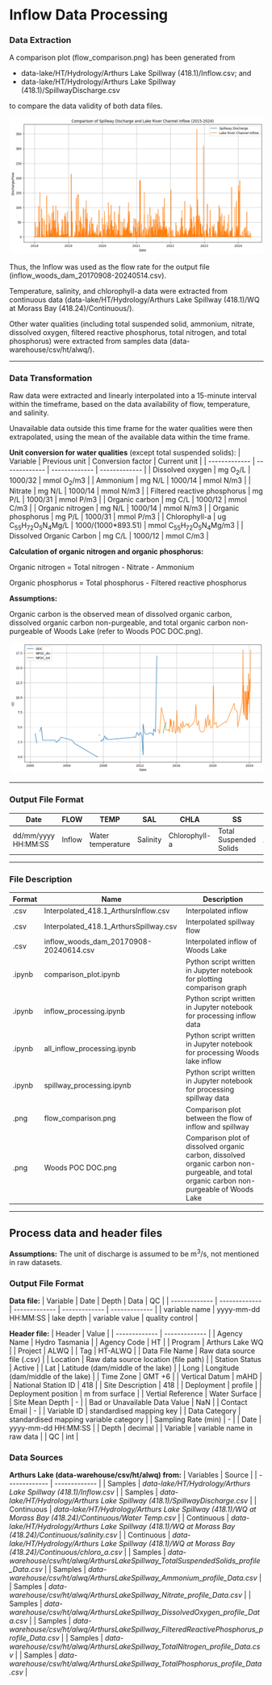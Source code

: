 # Inflow Data Processing

### Data Extraction
A comparison plot (flow_comparison.png) has been generated from 

- data-lake/HT/Hydrology/Arthurs Lake Spillway (418.1)/Inflow.csv; and
- data-lake/HT/Hydrology/Arthurs Lake Spillway (418.1)/SpillwayDischarge.csv

to compare the data validity of both data files.

![comparison plot](flow_comparison.png)

Thus, the Inflow was used as the flow rate for the output file (inflow_woods_dam_20170908-20240514.csv).

Temperature, salinity, and chlorophyll-a data were extracted from continuous data (data-lake/HT/Hydrology/Arthurs Lake Spillway (418.1)/WQ at Morass Bay (418.24)/Continuous/).

Other water qualities (including total suspended solid, ammonium, nitrate, dissolved oxygen, filtered reactive phosphorus, total nitrogen, and total phosphorus) were extracted from samples data (data-warehouse/csv/ht/alwq/).

---

### Data Transformation
Raw data were extracted and linearly interpolated into a 15-minute interval within the timeframe, based on the data availability of flow, temperature, and salinity.

Unavailable data outside this time frame for the water qualities were then extrapolated, using the mean of the available data within the time frame.

**Unit conversion for water qualities** (except total suspended solids):
| Variable | Previous unit | Conversion factor | Current unit |
| ------------- | ------------- | ------------- | ------------- |
| Dissolved oxygen | mg O<sub>2</sub>/L | 1000/32 | mmol O<sub>2</sub>/m3 |
| Ammonium | mg N/L | 1000/14 | mmol N/m3 |
| Nitrate | mg N/L | 1000/14 | mmol N/m3 |
| Filtered reactive phosphorus | mg P/L | 1000/31 | mmol P/m3 |
| Organic carbon | mg C/L | 1000/12 | mmol C/m3 |
| Organic nitrogen | mg N/L | 1000/14 | mmol N/m3 |
| Organic phosphorus | mg P/L | 1000/31 | mmol P/m3 |
| Chlorophyll-a | ug C<sub>55</sub>H<sub>72</sub>O<sub>5</sub>N<sub>4</sub>Mg/L | 1000/(1000*893.51) | mmol 
C<sub>55</sub>H<sub>72</sub>O<sub>5</sub>N<sub>4</sub>Mg/m3 |
| Dissolved Organic Carbon | mg C/L | 1000/12 | mmol C/m3 |

**Calculation of organic nitrogen and organic phosphorus:**

Organic nitrogen = Total nitrogen - Nitrate - Ammonium

Organic phosphorus = Total phosphorus - Filtered reactive phosphorus

**Assumptions:**

Organic carbon is the observed mean of dissolved organic carbon, dissolved organic carbon non-purgeable, and total organic carbon non-purgeable of Woods Lake (refer to Woods POC DOC.png).

![OC plot](Woods_POC_DOC.png)

---

### Output File Format
| Date  | FLOW | TEMP | SAL | CHLA | SS | NH4 | NO3 | OXY | FRP | ON | OP | OC | ZEROS | ONES |
| ------------- | ------------- | ------------- | ------------- | ------------- | ------------- | ------------- | ------------- | ------------- | ------------- | ------------- | ------------- | ------------- | ------------- | ------------- |
| dd/mm/yyyy HH:MM:SS | Inflow | Water temperature | Salinity | Chlorophyll-a | Total Suspended Solids | Ammonium | Nitrate | Dissolved Oxygen | Filtered Reactive Phosphorus | Organic nitrogen | Organic phosphorus | Organic carbon | 0s | 1s |

---

### File Description
| Format  | Name  | Description  |
| ------------- | ------------- | ------------- |
| .csv  | Interpolated_418.1_ArthursInflow.csv | Interpolated inflow |
| .csv  | Interpolated_418.1_ArthursSpillway.csv | Interpolated spillway flow |
| .csv  | inflow_woods_dam_20170908-20240614.csv | Interpolated inflow of Woods Lake |
| .ipynb  | comparison_plot.ipynb | Python script written in Jupyter notebook for plotting comparison graph|
| .ipynb  | inflow_processing.ipynb | Python script written in Jupyter notebook for processing inflow data|
| .ipynb  | all_inflow_processing.ipynb | Python script written in Jupyter notebook for processing Woods lake inflow|
| .ipynb  | spillway_processing.ipynb | Python script written in Jupyter notebook for processing spillway data|
| .png  | flow_comparison.png | Comparison plot between the flow of inflow and spillway |
| .png  | Woods POC DOC.png | Comparison plot of dissolved organic carbon, dissolved organic carbon non-purgeable, and total organic carbon non-purgeable of Woods Lake |

---

## Process data and header files
**Assumptions:**
The unit of discharge is assumed to be m<sup>3</sup>/s, not mentioned in raw datasets.

### Output File Format
**Data file:**
| Variable  | Date | Depth | Data | QC |
| ------------- | ------------- | ------------- | ------------- | ------------- |
| variable name | yyyy-mm-dd HH:MM:SS | lake depth | variable value | quality control |

**Header file:**
| Header | Value |
| ------------- | ------------- |
| Agency Name | Hydro Tasmania |
| Agency Code | HT |
| Program | Arthurs Lake WQ |
| Project | ALWQ |
| Tag | HT-ALWQ |
| Data File Name | Raw data source file (.csv) |
| Location | Raw data source location (file path) |
| Station Status | Active |
| Lat | Latitude (dam/middle of the lake) |
| Long | Longitude (dam/middle of the lake) |
| Time Zone | GMT +6 |
| Vertical Datum | mAHD |
| National Station ID | 418 |
| Site Description | 418 |
| Deployment | profile |
| Deployment position | m from surface |
| Vertial Reference | Water Surface |
| Site Mean Depth | - |
| Bad or Unavailable Data Value | NaN |
| Contact Email | - |
| Variable ID | standardised mapping key |
| Data Category | standardised mapping variable category |
| Sampling Rate (min) | - |
| Date | yyyy-mm-dd HH:MM:SS |
| Depth | decimal |
| Variable | variable name in raw data |
| QC | int |

### Data Sources
**Arthurs Lake (data-warehouse/csv/ht/alwq) from:**
| Variables | Source |
| ------------- | ------------- |
| Samples | *data-lake/HT/Hydrology/Arthurs Lake Spillway (418.1)/Inflow.csv* |
| Samples | *data-lake/HT/Hydrology/Arthurs Lake Spillway (418.1)/SpillwayDischarge.csv* |
| Continuous | *data-lake/HT/Hydrology/Arthurs Lake Spillway (418.1)/WQ at Morass Bay (418.24)/Continuous/Water Temp.csv* |
| Continuous | *data-lake/HT/Hydrology/Arthurs Lake Spillway (418.1)/WQ at Morass Bay (418.24)/Continuous/salinity.csv* |
| Continuous | *data-lake/HT/Hydrology/Arthurs Lake Spillway (418.1)/WQ at Morass Bay (418.24)/Continuous/chloro_a.csv* |
| Samples | *data-warehouse/csv/ht/alwq/ArthursLakeSpillway_TotalSuspendedSolids_profile_Data.csv* |
| Samples | *data-warehouse/csv/ht/alwq/ArthursLakeSpillway_Ammonium_profile_Data.csv* |
| Samples | *data-warehouse/csv/ht/alwq/ArthursLakeSpillway_Nitrate_profile_Data.csv* |
| Samples | *data-warehouse/csv/ht/alwq/ArthursLakeSpillway_DissolvedOxygen_profile_Data.csv* |
| Samples | *data-warehouse/csv/ht/alwq/ArthursLakeSpillway_FilteredReactivePhosphorus_profile_Data.csv* |
| Samples | *data-warehouse/csv/ht/alwq/ArthursLakeSpillway_TotalNitrogen_profile_Data.csv* |
| Samples | *data-warehouse/csv/ht/alwq/ArthursLakeSpillway_TotalPhosphorus_profile_Data.csv* |
